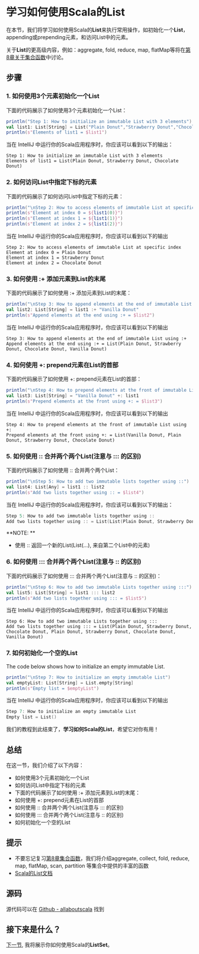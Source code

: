 # 学习如何使用Scala的List

在本节，我们将学习如何使用Scala的**List**来执行常用操作，如初始化一个**List**， appending或prepending元素，和访问List中的元素。
 
关于**List**的更高级内容，例如：aggregate, fold, reduce, map, flatMap等将在[第8章关于集合函数](8_1.md)中讨论。

## 步骤

### 1. 如何使用3个元素初始化一个List

下面的代码展示了如何使用3个元素初始化一个List：

```scala
println("Step 1: How to initialize an immutable List with 3 elements")
val list1: List[String] = List("Plain Donut","Strawberry Donut","Chocolate Donut")
println(s"Elements of list1 = $list1")

```

当在 IntelliJ 中运行你的Scala应用程序时，你应该可以看到以下的输出：

```
Step 1: How to initialize an immutable List with 3 elements
Elements of list1 = List(Plain Donut, Strawberry Donut, Chocolate Donut)

```

### 2. 如何访问List中指定下标的元素

下面的代码展示了如何访问List中指定下标的元素：

```scala
println("\nStep 2: How to access elements of immutable List at specific index")
println(s"Element at index 0 = ${list1(0)}")
println(s"Element at index 1 = ${list1(1)}")
println(s"Element at index 2 = ${list1(2)}")

```

当在 IntelliJ 中运行你的Scala应用程序时，你应该可以看到以下的输出

```
Step 2: How to access elements of immutable List at specific index
Element at index 0 = Plain Donut
Element at index 1 = Strawberry Donut
Element at index 2 = Chocolate Donut

```

### 3. 如何使用 :+ 添加元素到List的末尾

下面的代码展示了如何使用 :+ 添加元素到List的末尾：


```scala
println("\nStep 3: How to append elements at the end of immutable List using :+")
val list2: List[String] = list1 :+ "Vanilla Donut"
println(s"Append elements at the end using :+ = $list2")

```

当在 IntelliJ 中运行你的Scala应用程序时，你应该可以看到以下的输出

```
Step 3: How to append elements at the end of immutable List using :+
Append elements at the end using :+ = List(Plain Donut, Strawberry Donut, Chocolate Donut, Vanilla Donut)

```

### 4. 如何使用 +: prepend元素在List的首部

下面的代码展示了如何使用 +: prepend元素在List的首部：

```scala
println("\nStep 4: How to prepend elements at the front of immutable List using +:")
val list3: List[String] = "Vanilla Donut" +: list1
println(s"Prepend elements at the front using +: = $list3")

```

当在 IntelliJ 中运行你的Scala应用程序时，你应该可以看到以下的输出

```
Step 4: How to prepend elements at the front of immutable List using +:
Prepend elements at the front using +: = List(Vanilla Donut, Plain Donut, Strawberry Donut, Chocolate Donut)

```

### 5. 如何使用 :: 合并两个两个List(注意与 ::: 的区别)

下面的代码展示了如何使用 :: 合并两个两个List：

```scala
println("\nStep 5: How to add two immutable lists together using ::")
val list4: List[Any] = list1 :: list2
println(s"Add two lists together using :: = $list4")

```

当在 IntelliJ 中运行你的Scala应用程序时，你应该可以看到以下的输出：

```scala
Step 5: How to add two immutable lists together using ::
Add two lists together using :: = List(List(Plain Donut, Strawberry Donut, Chocolate Donut), Plain Donut, Strawberry Donut, Chocolate Donut, Vanilla Donut)

```

**NOTE: **

- 使用 :: 返回一个新的List(List(...), 来自第二个List中的元素)

### 6. 如何使用 ::: 合并两个两个List(注意与 :: 的区别)

下面的代码展示了如何使用 ::: 合并两个两个List(注意与 :: 的区别)：

```scala
println("\nStep 6: How to add two immutable Lists together using :::")
val list5: List[String] = list1 ::: list2
println(s"Add two lists together using ::: = $list5")

```

当在 IntelliJ 中运行你的Scala应用程序时，你应该可以看到以下的输出

```
Step 6: How to add two immutable Lists together using :::
Add two lists together using ::: = List(Plain Donut, Strawberry Donut, Chocolate Donut, Plain Donut, Strawberry Donut, Chocolate Donut, Vanilla Donut)

```

### 7. 如何初始化一个空的List

The code below shows how to initialize an empty immutable List.

```scala
println("\nStep 7: How to initialize an empty immutable List")
val emptyList: List[String] = List.empty[String]
println(s"Empty list = $emptyList")

```

当在 IntelliJ 中运行你的Scala应用程序时，你应该可以看到以下的输出

```scala
Step 7: How to initialize an empty immutable List
Empty list = List()

```

我们的教程到此结束了，**学习如何Scala的List**，希望它对你有用！

## 总结

在这一节，我们介绍了以下内容：

- 如何使用3个元素初始化一个List
- 如何访问List中指定下标的元素
- 下面的代码展示了如何使用 :+ 添加元素到List的末尾：
- 如何使用 +: prepend元素在List的首部
- 如何使用 :: 合并两个两个List(注意与 ::: 的区别)
- 如何使用 ::: 合并两个两个List(注意与 :: 的区别)
- 如何初始化一个空的List

## 提示

- 不要忘记复习[第8章集合函数](8_1.md)，我们将介绍aggregate, collect, fold, reduce, map, flatMap, scan, partition 等集合中提供的丰富的函数
- [Scala的List文档](http://www.scala-lang.org/api/current/#scala.collection.immutable.List)

## 源码

源代码可以在 [Github - allaboutscala](https://github.com/nadimbahadoor/allaboutscala) 找到
 
## 接下来是什么？

[下一节](6_3.md), 我将展示你如何使用Scala的**ListSet**。
